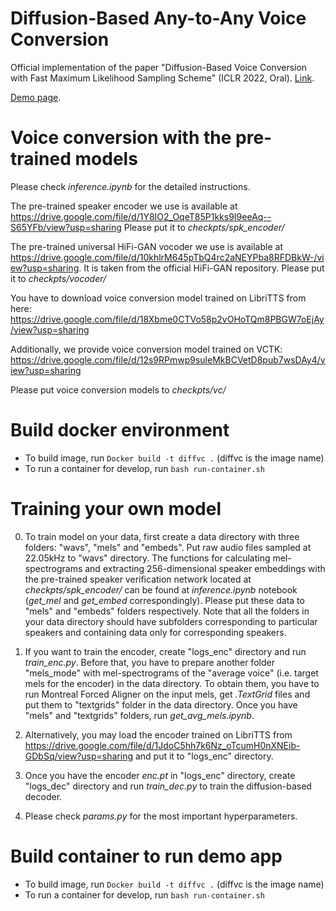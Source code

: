 # Diffusion-Based Any-to-Any Voice Conversion 

Official implementation of the paper "Diffusion-Based Voice Conversion with Fast Maximum Likelihood Sampling Scheme" (ICLR 2022, Oral). [Link](https://arxiv.org/abs/2109.13821).

[Demo page](https://diffvc-fast-ml-solver.github.io/).

# Voice conversion with the pre-trained models

Please check *inference.ipynb* for the detailed instructions.

The pre-trained speaker encoder we use is available at https://drive.google.com/file/d/1Y8IO2_OqeT85P1kks9I9eeAq--S65YFb/view?usp=sharing
Please put it to *checkpts/spk_encoder/*

The pre-trained universal HiFi-GAN vocoder we use is available at https://drive.google.com/file/d/10khlrM645pTbQ4rc2aNEYPba8RFDBkW-/view?usp=sharing. It is taken from the official HiFi-GAN repository. Please put it to *checkpts/vocoder/*

You have to download voice conversion model trained on LibriTTS from here: https://drive.google.com/file/d/18Xbme0CTVo58p2vOHoTQm8PBGW7oEjAy/view?usp=sharing

Additionally, we provide voice conversion model trained on VCTK: https://drive.google.com/file/d/12s9RPmwp9suleMkBCVetD8pub7wsDAy4/view?usp=sharing

Please put voice conversion models to *checkpts/vc/*

# Build docker environment 

- To build image, run `Docker build -t diffvc .` (diffvc is the image name)
- To run a container for develop, run `bash run-container.sh`


# Training your own model

0. To train model on your data, first create a data directory with three folders: "wavs", "mels" and "embeds". Put raw audio files sampled at 22.05kHz to "wavs" directory. The functions for calculating mel-spectrograms and extracting 256-dimensional speaker embeddings with the pre-trained speaker verification network located at *checkpts/spk_encoder/* can be found at *inference.ipynb* notebook (*get_mel* and *get_embed* correspondingly). Please put these data to "mels" and "embeds" folders respectively. Note that all the folders in your data directory should have subfolders corresponding to particular speakers and containing data only for corresponding speakers.

1. If you want to train the encoder, create "logs_enc" directory and run *train_enc.py*. Before that, you have to prepare another folder "mels_mode" with mel-spectrograms of the "average voice" (i.e. target mels for the encoder) in the data directory. To obtain them, you have to run Montreal Forced Aligner on the input mels, get *.TextGrid* files and put them to "textgrids" folder in the data directory. Once you have "mels" and "textgrids" folders, run *get_avg_mels.ipynb*.

2. Alternatively, you may load the encoder trained on LibriTTS from https://drive.google.com/file/d/1JdoC5hh7k6Nz_oTcumH0nXNEib-GDbSq/view?usp=sharing and put it to "logs_enc" directory.

3. Once you have the encoder *enc.pt* in "logs_enc" directory, create "logs_dec" directory and run *train_dec.py* to train the diffusion-based decoder.

4. Please check *params.py* for the most important hyperparameters.


# Build container to run demo app 

- To build image, run `Docker build -t diffvc .` (diffvc is the image name)
- To run a container for develop, run `bash run-container.sh`
